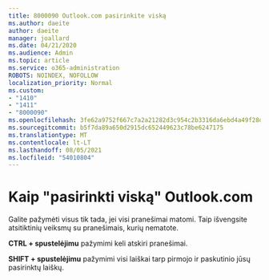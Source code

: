 ```yaml
---
title: 8000090 Outlook.com pasirinkite viską
ms.author: daeite
author: daeite
manager: joallard
ms.date: 04/21/2020
ms.audience: Admin
ms.topic: article
ms.service: o365-administration
ROBOTS: NOINDEX, NOFOLLOW
localization_priority: Normal
ms.custom:
- "1410"
- "1411"
- "8000090"
ms.openlocfilehash: 3fe62a9752f667c7a2a21282d3c954c2b3316da6ebd4a49f28dd2afb2444c7c1
ms.sourcegitcommit: b5f7da89a650d2915dc652449623c78be6247175
ms.translationtype: MT
ms.contentlocale: lt-LT
ms.lasthandoff: 08/05/2021
ms.locfileid: "54010804"
---
```

# <a name="how-to-select-all-in-outlookcom"></a>Kaip "pasirinkti viską" Outlook.com

Galite pažymėti visus tik tada, jei visi pranešimai matomi. Taip išvengsite atsitiktinių veiksmų su pranešimais, kurių nematote.

**CTRL + spustelėjimu** pažymimi keli atskiri pranešimai.

**SHIFT + spustelėjimu** pažymimi visi laiškai tarp pirmojo ir paskutinio jūsų pasirinktų laiškų.